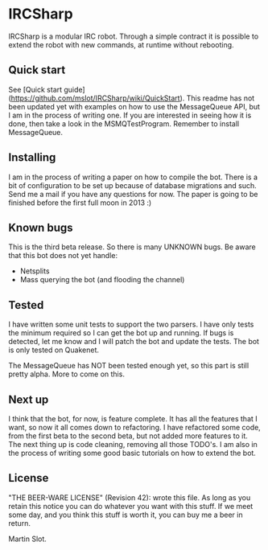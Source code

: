IRCSharp
========
IRCSharp is a modular IRC robot. Through a simple contract it is possible to extend the robot  with new commands, at runtime without rebooting.

Quick start
----------
See [Quick start guide] (https://github.com/mslot/IRCSharp/wiki/QuickStart). This readme has not been updated yet with examples on how to use the MessageQueue API, but I am in the process of writing one. If you are interested in seeing how it is done, then take a look in the MSMQTestProgram. Remember to install MessageQueue.

Installing
----------
I am in the process of writing a paper on how to compile the bot. There is a bit of configuration to be set up because of database migrations and such. Send me a mail if you have any questions for now. The paper is going to be finished before the first full moon in 2013 :)

Known bugs
----------
This is the third beta release. So there is many UNKNOWN bugs. Be aware that this bot does not yet handle:

+ Netsplits
+ Mass querying the bot (and flooding the channel)

Tested
------
I have written some unit tests to support the two parsers. I have only tests the minimum required so I can get the bot up and running. If bugs is detected, let me know and I will patch the bot and update the tests.
The bot is only tested on Quakenet.

The MessageQueue has NOT been tested enough yet, so this part is still pretty alpha. More to come on this.

Next up
-------
I think that the bot, for now, is feature complete. It has all the features that I want, so now it all comes down to refactoring. I have refactored some code, from the first beta to the second beta, but not added more features to it. The next thing up is code cleaning, removing all those TODO's. I am also in the process of writing some good basic tutorials on how to extend the bot.

License
-------
 "THE BEER-WARE LICENSE" (Revision 42):
 <msl0t> wrote this file. As long as you retain this notice you can do whatever you want with this stuff. If we meet some day, and you think this stuff is worth it, you can buy me a beer in return.

Martin Slot.